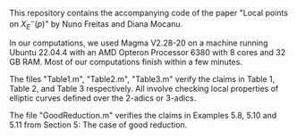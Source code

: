 This repository contains the accompanying code of the paper "Local points on $X_E^{-}(p)$" by Nuno Freitas and Diana Mocanu.

In our computations, we used Magma V2.28-20 on a machine running Ubuntu 22.04.4 with an AMD Opteron Processor 6380 with 8 cores and 32 GB RAM. 
Most of our computations finish within a few minutes.

The files "Table1.m", "Table2.m", "Table3.m" verify the claims in Table 1, Table 2, and Table 3 respectively. All involve checking local properties of elliptic curves defined over the 2-adics or 3-adics.

The file "GoodReduction.m" verifies the claims in Examples 5.8, 5.10 and 5.11 from Section 5: The case of good reduction.
